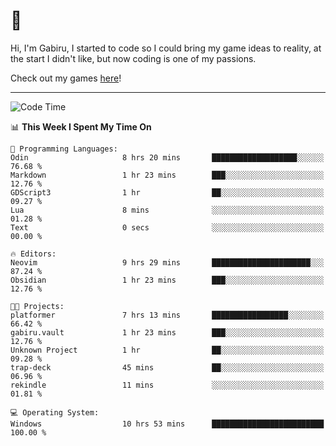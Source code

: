 # 🐀

Hi, I'm Gabiru, I started to code so I could bring my game ideas to reality, at the start I didn't like, but now coding is one of my passions.

Check out my games [here](https://gabiru.art/projetos/)!

---

<!--START_SECTION:waka-->
![Code Time](http://img.shields.io/badge/Code%20Time-634%20hrs%2019%20mins-blue)

📊 **This Week I Spent My Time On** 

```text
💬 Programming Languages: 
Odin                     8 hrs 20 mins       ███████████████████░░░░░░   76.68 % 
Markdown                 1 hr 23 mins        ███░░░░░░░░░░░░░░░░░░░░░░   12.76 % 
GDScript3                1 hr                ██░░░░░░░░░░░░░░░░░░░░░░░   09.27 % 
Lua                      8 mins              ░░░░░░░░░░░░░░░░░░░░░░░░░   01.28 % 
Text                     0 secs              ░░░░░░░░░░░░░░░░░░░░░░░░░   00.00 % 

🔥 Editors: 
Neovim                   9 hrs 29 mins       ██████████████████████░░░   87.24 % 
Obsidian                 1 hr 23 mins        ███░░░░░░░░░░░░░░░░░░░░░░   12.76 % 

🐱‍💻 Projects: 
platformer               7 hrs 13 mins       █████████████████░░░░░░░░   66.42 % 
gabiru.vault             1 hr 23 mins        ███░░░░░░░░░░░░░░░░░░░░░░   12.76 % 
Unknown Project          1 hr                ██░░░░░░░░░░░░░░░░░░░░░░░   09.28 % 
trap-deck                45 mins             ██░░░░░░░░░░░░░░░░░░░░░░░   06.96 % 
rekindle                 11 mins             ░░░░░░░░░░░░░░░░░░░░░░░░░   01.81 % 

💻 Operating System: 
Windows                  10 hrs 53 mins      █████████████████████████   100.00 % 
```


<!--END_SECTION:waka-->
